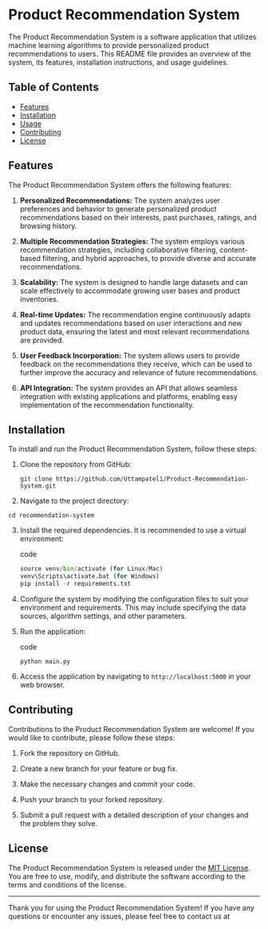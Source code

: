 
# Product Recommendation System

The Product Recommendation System is a software application that utilizes machine learning algorithms to provide personalized product recommendations to users. This README file provides an overview of the system, its features, installation instructions, and usage guidelines.

## Table of Contents

-   [Features](#features)
-   [Installation](#installation)
-   [Usage](#usage)
-   [Contributing](#contributing)
-   [License](#license)

## Features

The Product Recommendation System offers the following features:

1.  **Personalized Recommendations:** The system analyzes user preferences and behavior to generate personalized product recommendations based on their interests, past purchases, ratings, and browsing history.
    
2.  **Multiple Recommendation Strategies:** The system employs various recommendation strategies, including collaborative filtering, content-based filtering, and hybrid approaches, to provide diverse and accurate recommendations.
    
3.  **Scalability:** The system is designed to handle large datasets and can scale effectively to accommodate growing user bases and product inventories.
    
4.  **Real-time Updates:** The recommendation engine continuously adapts and updates recommendations based on user interactions and new product data, ensuring the latest and most relevant recommendations are provided.
    
5.  **User Feedback Incorporation:** The system allows users to provide feedback on the recommendations they receive, which can be used to further improve the accuracy and relevance of future recommendations.
    
6.  **API Integration:** The system provides an API that allows seamless integration with existing applications and platforms, enabling easy implementation of the recommendation functionality.
    

## Installation

To install and run the Product Recommendation System, follow these steps:

1.  Clone the repository from GitHub:
    ```code
    git clone https://github.com/Uttampatel1/Product-Recommendation-System.git
    ```
    
2.  Navigate to the project directory:
    
 
  ``` 
  cd recommendation-system
  ```
    
3.  Install the required dependencies. It is recommended to use a virtual environment:
    
    code
    
    ```python -m venv venv
    source venv/bin/activate (for Linux/Mac)
    venv\Scripts\activate.bat (for Windows)
    pip install -r requirements.txt
    ```
    
4.  Configure the system by modifying the configuration files to suit your environment and requirements. This may include specifying the data sources, algorithm settings, and other parameters.
    
5.  Run the application:
    
    code
    ```
    python main.py
    ```
    
6.  Access the application by navigating to `http://localhost:5000` in your web browser.
    


## Contributing

Contributions to the Product Recommendation System are welcome! If you would like to contribute, please follow these steps:

1.  Fork the repository on GitHub.
    
2.  Create a new branch for your feature or bug fix.
    
3.  Make the necessary changes and commit your code.
    
4.  Push your branch to your forked repository.
    
5.  Submit a pull request with a detailed description of your changes and the problem they solve.
    

## License

The Product Recommendation System is released under the [MIT License](https://chat.openai.com/LICENSE). You are free to use, modify, and distribute the software according to the terms and conditions of the license.

----------

Thank you for using the Product Recommendation System! If you have any questions or encounter any issues, please feel free to contact us at
